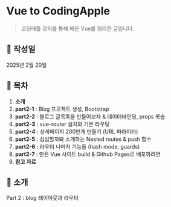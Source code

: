 # Vue to CodingApple

> 코딩애플 강의를 통해 배운 Vue를 정리한 글입니다.

## 📅 작성일

2025년 2월 20일

## 📌 목차
1. **소개**
2. **part2-1** : Blog 프로젝트 생성, Bootstrap
3. **part2-2** : 블로그 글목록을 만들어보자 & 데이터바인딩, props 복습
4. **part2-3** : vue-router 설치와 기본 라우팅
5. **part2-4** : 상세페이지 200만개 만들기 (URL 파라미터)
6. **part2-5** : 심심할까봐 소개하는 Nested routes & push 함수
7. **part2-6** : 라우터 나머지 기능들 (hash mode, guards)
7. **part2-7** : 만든 Vue 사이트 build & Github Pages로 배포하려면
17. **참고 자료**

## 📝 소개
Part 2 : blog 레이아웃과 라우터

